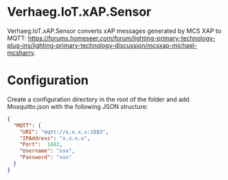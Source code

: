 # Verhaeg.IoT.xAP.Sensor
Verhaeg.IoT.xAP.Sensor converts xAP messages generated by MCS XAP to MQTT: https://forums.homeseer.com/forum/lighting-primary-technology-plug-ins/lighting-primary-technology-discussion/mcsxap-michael-mcsharry.

# Configuration
Create a configuration directory in the root of the folder and add Mosquitto.json with the following JSON structure:

```json
{
  "MQTT": {
    "URI": "mqtt://x.x.x.x:1883",
    "IPAddress": "x.x.x.x",
    "Port":  1883,
    "Username": "xxx",
    "Password": "xxx"
  }
}

```
